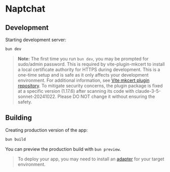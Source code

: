 # Naptchat

## Development

Starting development server:

```bash
bun dev
```

> **Note:** The first time you run `bun dev`, you may be prompted for sudo/admin password. This is required by vite-plugin-mkcert to install a local certificate authority for HTTPS during development. This is a one-time setup and is safe as it only affects your development environment. For additional information, see [Vite mkcert plugin repository](https://github.com/liuweiGL/vite-plugin-mkcert). To mitigate security concerns, the plugin package is fixed at a specific version (1.17.6) after scanning its code with claude-3-5-sonnet-20241022. Please DO NOT change it without ensuring the safety.

## Building

Creating production version of the app:

```bash
bun build
```

You can preview the production build with `bun preview`.

> To deploy your app, you may need to install an [adapter](https://svelte.dev/docs/kit/adapters) for your target environment.
